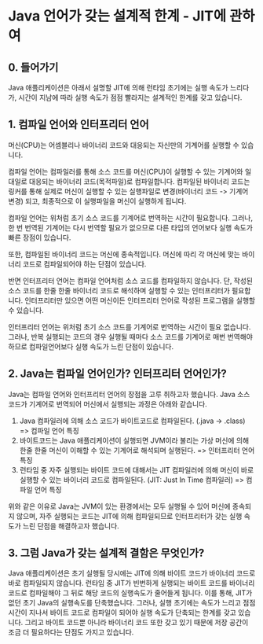 # Java 언어가 갖는 설계적 한계 - JIT에 관하여

## 0. 들어가기
Java 애플리케이션은 아래서 설명할 JIT에 의해 런타임 초기에는 실행 속도가 느리다가, 시간이 지남에 따라 실행 속도가 점점 빨라지는 설계적인 한계를 갖고 있습니다.

## 1. 컴파일 언어와 인터프리터 언어
머신(CPU)는 어셈블리나 바이너리 코드와 대응되는 자신만의 기계어를 실행할 수 있습니다.

컴파일 언어는 컴파일러를 통해 소스 코드를 머신(CPU)이 실행할 수 있는 기계어와 일대일로 대응되는 바이너리 코드(목적파일)로 컴파일합니다. 컴파일된 바이너리 코드는 링커를 통해 실제로 머신이 실행할 수 있는 실행파일로 변경(바이너리 코드 -> 기계어 변경) 되고, 최종적으로 이 실행파일을 머신이 실행하게 됩니다.

컴파일 언어는 위처럼 초기 소스 코드를 기계어로 번역하는 시간이 필요합니다. 그러나, 한 번 번역된 기계어는 다시 번역할 필요가 없으므로 다른 타입의 언어보다 실행 속도가 빠른 장점이 있습니다.

또한, 컴파일된 바이너리 코드는 머신에 종속적입니다. 머신에 따리 각 머신에 맞는 바이너리 코드로 컴파일되어야 하는 단점이 있습니다.

반면 인터프리터 언어는 컴파일 언어처럼 소스 코드를 컴파일하지 않습니다. 단, 작성된 소스 코드를 한줄 한줄 바이너리 코드로 해석하며 실행할 수 있는 인터프리터가 필요합니다. 인터프리터만 있으면 어떤 머신이든 인터프리터 언어로 작성된 프로그램을 실행할 수 있습니다.

인터프리터 언어는 위처럼 초기 소스 코드를 기계어로 번역하는 시간이 필요 없습니다. 그러나, 반복 실행되는 코드의 경우 실행될 때마다 소스 코드를 기계어로 매번 번역해야 하므로 컴파일언어보다 실행 속도가 느린 단점이 있습니다.

## 2. Java는 컴파일 언어인가? 인터프리터 언어인가?
Java는 컴파일 언어와 인터프리터 언어의 장점을 고루 취하고자 했습니다. Java 소스 코드가 기계어로 번역되어 머신에서 실행되는 과정은 아래와 같습니다.

 1. Java 컴파일러에 의해 소스 코드가 바이트코드로 컴파일된다. (.java -> .class) => 컴파일 언어 특징
 2. 바이트코드는 Java 애플리케이션이 실행되면 JVM이라 불리는 가상 머신에 의해 한줄 한줄 머신이 이해할 수 있는 기계어로 해석되며 실행된다. => 인터프리터 언어 특징
 3. 런타임 중 자주 실행되는 바이트 코드에 대해서는 JIT 컴파일러에 의해 머신이 바로 실행할 수 있는 바이너리 코드로 컴파일된다. (JIT: Just In Time 컴파일러) => 컴파일 언어 특징

위와 같은 이유로 Java는 JVM이 있는 환경에서는 모두 실행될 수 있어 머신에 종속되지 않으며, 자주 실행되는 코드는 JIT에 의해 컴파일되므로 인터프리터가 갖는 실행 속도가 느린 단점을 해결하고자 했습니다.

## 3. 그럼 Java가 갖는 설계적 결함은 무엇인가?
Java 애플리케이션은 초기 실행될 당시에는 JIT에 의해 바이트 코드가 바이너리 코드로 바로 컴파일되지 않습니다. 런타임 중 JIT가 빈번하게 실행되는 바이트 코드를 바이너리 코드로 컴파일해야 그 뒤로 해당 코드의 실행속도가 줄어들게 됩니다. 이를 통해, JIT가 없던 초기 Java의 실행속도를 단축했습니다. 그러나, 실행 초기에는 속도가 느리고 점점 시간이 지나서 바이트 코드로 컴파일이 되어야 실행 속도가 단축되는 한계를 갖고 있습니다. 그리고 바이트 코드뿐 아니라 바이너리 코드 또한 갖고 있기 때문에 저장 공간이 조금 더 필요하다는 단점도 가지고 있습니다.
